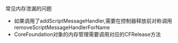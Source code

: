 常见内存泄漏的问题

* 如果调用了addScriptMessageHandler,需要在控制器释放前对称调用removeScriptMessageHandlerForName
* CoreFoundation对象的内存管理需要调用对应的CFRelease方法



